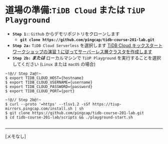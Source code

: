 # 道場の準備:`TiDB Cloud` または `TiUP Playground`
+ **`Step 1:`**: `Github` からデモリポジトリをクローンします
  + **`git clone https://github.com/pingcap/tidb-course-201-lab.git`**
+ **`Step 2a:`** `TiDB Cloud Serverless` を選択します
[TiDB Cloud キックスタートワークショップの演習 1 に従ってサーバーレス層クラスタを作成します](https://jpn.edu.pingcap.com/catalog/info/id:209)
+ **`Step 2b:`** **_または_** ローカルマシンで `TiUP Playground` を実行することを選択してください (`Linux` または `macOS` の場合)
```
~!@// Step 2a@!~
$ export TIDB_CLOUD_HOST={hostname}
$ export TIDB_CLOUD_USERNAME={username}
$ export TIDB_CLOUD_PASSWORD={password}
$ export TIDB_CLOUD_PORT={port}
```
```
~!@// Step 2b@!~
$ curl --proto '=https' --tlsv1.2 -sSf https://tiup-mirrors.pingcap.com/install.sh | sh
$ git clone https://github.com/pingcap/tidb-course-201-lab.git
$ cd tidb-course-201-lab/scripts && ./playground-start.sh
```
```
```
----------------------------------------------------------------------------------------------------
[メモなし]